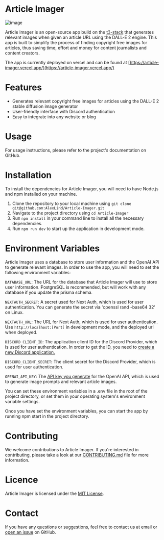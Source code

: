 # Article Imager
![image](https://user-images.githubusercontent.com/97929409/218971137-43ab8c91-b600-41b0-9043-21ba225390c5.png)

Article Imager is an open-source app build on the [t3-stack](https://github.com/t3-oss/create-t3-app) that generates relevant images when given an article URL using the DALL-E 2 engine. This app is built to simplify the process of finding copyright free images for articles, thus saving time, effort and money for content journalists and content creators.

The app is currently deployed on vercel and can be found at [https://article-imager.vercel.app/](https://article-imager.vercel.app/)

# Features

- Generates relevant copyright free images for articles using the DALL-E 2 stable diffusion image generator
- User-friendly interface with Discord authentication
- Easy to integrate into any website or blog

# Usage
For usage instructions, please refer to the project's documentation on GitHub.

# Installation

To install the dependencies for Article Imager, you will need to have Node.js and npm installed on your machine.

1. Clone the repository to your local machine using `git clone git@github.com:AlexLind/Article-Imager.git`
2. Navigate to the project directory using `cd Article-Imager`
3. Run `npm install` in your command line to install all the necessary dependencies.
4. Run `npm run dev` to start up the application in development mode.

# Environment Variables
Article Imager uses a database to store user information and the OpenAI API to generate relevant images. In order to use the app, you will need to set the following environment variables:

`DATABASE_URL`: The URL for the database that Article Imager will use to store user information. PostgreSQL is recommended, but will work with any database if you update the prisma schema.

`NEXTAUTH_SECRET`: A secret used for Next Auth, which is used for user authentication. You can generate the secret via 'openssl rand -base64 32' on Linux.

`NEXTAUTH_URL`: The URL for Next Auth, which is used for user authentication. Use `http://localhost:[Port]` in development mode, and the deployed url when deployed.

`DISCORD_CLIENT_ID`: The application client ID for the Discord Provider, which is used for user authentication. In order to get the ID, you need to [create a new Discord application.](https://discord.com/developers/applications)

`DISCORD_CLIENT_SECRET`: The client secret for the Discord Provider, which is used for user authentication.

`OPENAI_API_KEY`: The [API key you generate](https://beta.openai.com/docs/api-reference/introduction) for the OpenAI API, which is used to generate image prompts and relevant article images.

You can set these environment variables in a .env file in the root of the project directory, or set them in your operating system's environment variable settings.

Once you have set the environment variables, you can start the app by running npm start in the project directory.

# Contributing
We welcome contributions to Article Imager. If you're interested in contributing, please take a look at our [CONTRIBUTING.md](https://github.com/AlexLind/Article-Imager/blob/main/CONTRIBUTING.md) file for more information.

# Licence
Article Imager is licensed under the [MIT License](https://github.com/AlexLind/Article-Imager/blob/main/LICENSE.md).

# Contact
If you have any questions or suggestions, feel free to contact us at email or [open an issue](https://github.com/AlexLind/Article-Imager/issues/new) on GitHub.
